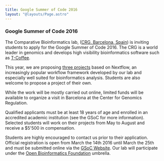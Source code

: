 ```yaml
---
title: Google Summer of Code 2016
layout: "@layouts/Page.astro"
---
```


<div class="blg-summary example">
<h3>Google Summer of Code 2016</h3>
</div>

The Comparative Bioinformatics lab, ([CRG, Barcelona, Spain](http://www.crg.es)) is inviting
students to apply for the Google Summer of Code 2016. The CRG is a world leader
in genomics and develops high visibility bioinformatics software such as [T-Coffee](http://www.tcoffee.org).

This year, we are proposing [three projects](http://obf.github.io/GSoC/ideas/#nextflow)
based on Nextflow, an increasingly popular workflow framework developed by our lab and
especially well suited for bioinformatics analysis.
Students are also welcome to propose a project of their own.

While the work will be mostly carried out online, limited funds will be available to
organize a visit in Barcelona at the Center for Genomics Regulation.

Qualified applicants must be at least 18 years of age and enrolled in an accredited academic
institution (see the GSoC for more information). Selected students will work on their projects
from May to August and receive a $5'500 in compensation.

Students are highly encouraged to contact us prior to their application. Official registration
is open from March the 14th 2016 until March the 25th and must be submitted online via the
[GSoC Website](https://developers.google.com/open-source/gsoc/). Our lab will participate under
the [Open Bioinformatics Foundation](http://www.open-bio.org) umbrella.
